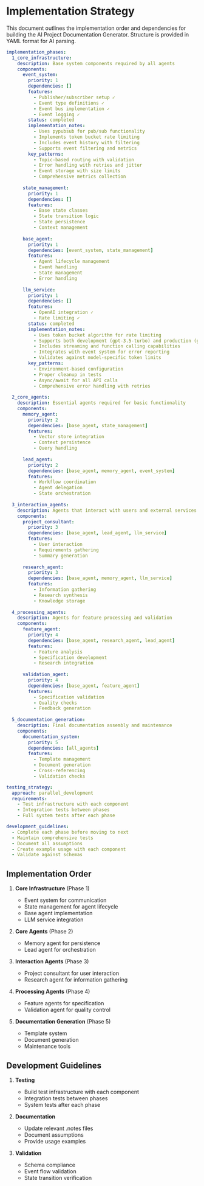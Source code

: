 # Implementation Strategy

This document outlines the implementation order and dependencies for building the AI Project Documentation Generator. Structure is provided in YAML format for AI parsing.

```yaml
implementation_phases:
  1_core_infrastructure:
    description: Base system components required by all agents
    components:
      event_system:
        priority: 1
        dependencies: []
        features:
          - Publisher/subscriber setup ✓
          - Event type definitions ✓
          - Event bus implementation ✓
          - Event logging ✓
        status: completed
        implementation_notes:
          - Uses pypubsub for pub/sub functionality
          - Implements token bucket rate limiting
          - Includes event history with filtering
          - Supports event filtering and metrics
        key_patterns:
          - Topic-based routing with validation
          - Error handling with retries and jitter
          - Event storage with size limits
          - Comprehensive metrics collection
      
      state_management:
        priority: 1
        dependencies: []
        features:
          - Base state classes
          - State transition logic
          - State persistence
          - Context management
      
      base_agent:
        priority: 1
        dependencies: [event_system, state_management]
        features:
          - Agent lifecycle management
          - Event handling
          - State management
          - Error handling
      
      llm_service:
        priority: 1
        dependencies: []
        features:
          - OpenAI integration ✓
          - Rate limiting ✓
        status: completed
        implementation_notes:
          - Uses token bucket algorithm for rate limiting
          - Supports both development (gpt-3.5-turbo) and production (gpt-4-turbo-preview) models
          - Includes streaming and function calling capabilities
          - Integrates with event system for error reporting
          - Validates against model-specific token limits
        key_patterns:
          - Environment-based configuration
          - Proper cleanup in tests
          - Async/await for all API calls
          - Comprehensive error handling with retries
      
  2_core_agents:
    description: Essential agents required for basic functionality
    components:
      memory_agent:
        priority: 2
        dependencies: [base_agent, state_management]
        features:
          - Vector store integration
          - Context persistence
          - Query handling
      
      lead_agent:
        priority: 2
        dependencies: [base_agent, memory_agent, event_system]
        features:
          - Workflow coordination
          - Agent delegation
          - State orchestration
      
  3_interaction_agents:
    description: Agents that interact with users and external services
    components:
      project_consultant:
        priority: 3
        dependencies: [base_agent, lead_agent, llm_service]
        features:
          - User interaction
          - Requirements gathering
          - Summary generation
      
      research_agent:
        priority: 3
        dependencies: [base_agent, memory_agent, llm_service]
        features:
          - Information gathering
          - Research synthesis
          - Knowledge storage
  
  4_processing_agents:
    description: Agents for feature processing and validation
    components:
      feature_agent:
        priority: 4
        dependencies: [base_agent, research_agent, lead_agent]
        features:
          - Feature analysis
          - Specification development
          - Research integration
      
      validation_agent:
        priority: 4
        dependencies: [base_agent, feature_agent]
        features:
          - Specification validation
          - Quality checks
          - Feedback generation
  
  5_documentation_generation:
    description: Final documentation assembly and maintenance
    components:
      documentation_system:
        priority: 5
        dependencies: [all_agents]
        features:
          - Template management
          - Document generation
          - Cross-referencing
          - Validation checks

testing_strategy:
  approach: parallel_development
  requirements:
    - Test infrastructure with each component
    - Integration tests between phases
    - Full system tests after each phase

development_guidelines:
  - Complete each phase before moving to next
  - Maintain comprehensive tests
  - Document all assumptions
  - Create example usage with each component
  - Validate against schemas
```

## Implementation Order

1. **Core Infrastructure** (Phase 1)
   - Event system for communication
   - State management for agent lifecycle
   - Base agent implementation
   - LLM service integration

2. **Core Agents** (Phase 2)
   - Memory agent for persistence
   - Lead agent for orchestration

3. **Interaction Agents** (Phase 3)
   - Project consultant for user interaction
   - Research agent for information gathering

4. **Processing Agents** (Phase 4)
   - Feature agents for specification
   - Validation agent for quality control

5. **Documentation Generation** (Phase 5)
   - Template system
   - Document generation
   - Maintenance tools

## Development Guidelines

1. **Testing**
   - Build test infrastructure with each component
   - Integration tests between phases
   - System tests after each phase

2. **Documentation**
   - Update relevant .notes files
   - Document assumptions
   - Provide usage examples

3. **Validation**
   - Schema compliance
   - Event flow validation
   - State transition verification 